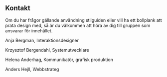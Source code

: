 ## Kontakt

Om du har frågor gällande användning stilguiden eller vill ha ett bollplank att prata design med, så är du välkommen att höra av dig till gruppen som ansvarar för innehållet. 

Anja Bergman, Interaktionsdesigner

Krzysztof Bergendahl, Systemutvecklare

Helena Anderhag, Kommunikatör, grafisk produktion

Anders Hejll, Webbstrateg